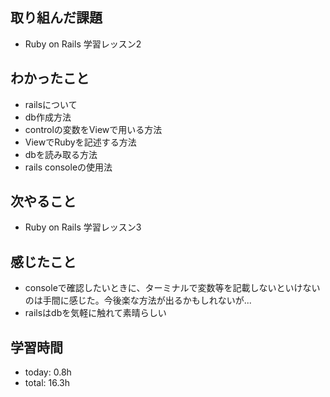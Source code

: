 ## 取り組んだ課題
- Ruby on Rails 学習レッスン2

## わかったこと
- railsについて
 - db作成方法
 - controlの変数をViewで用いる方法
 - ViewでRubyを記述する方法
 - dbを読み取る方法
 - rails consoleの使用法
   
## 次やること
- Ruby on Rails 学習レッスン3

## 感じたこと
- consoleで確認したいときに、ターミナルで変数等を記載しないといけないのは手間に感じた。今後楽な方法が出るかもしれないが...
- railsはdbを気軽に触れて素晴らしい

## 学習時間
- today: 0.8h
- total: 16.3h
